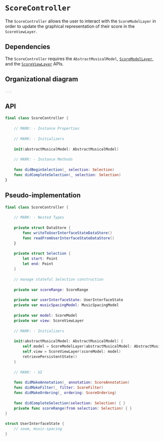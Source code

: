 # `ScoreController`

The `ScoreController` allows the user to interact with the `ScoreModelLayer` in order to update the graphical representation of their score in the `ScoreViewLayer`.

## Dependencies

The `ScoreController` requires the `AbstractMusicalModel`, [`ScoreModelLayer`](ScoreModelLayer.md), and the [`ScoreViewLayer`](ScoreViewLayer.md) APIs.

## Organizational diagram

<img src="img/ScoreController.png" alt="ScoreController" style="width: 20px;"/>

## API

```Swift
final class ScoreController {

	// MARK: - Instance Properties

	// MARK: - Initializers

	init(abstractMusicalModel: AbstractMusicalModel)

	// MARK: - Instance Methods

	func didBeginSelection(_ selection: Selection)
	func didCompleteSelection(_ selection: Selection)
}
```

## Pseudo-implementation

```Swift
final class ScoreController {
	
	// MARK: - Nested Types

	private struct DataStore {
		func writeToUserInterfaceStateDataStore()
		func readFromUserInterfaceStateDataStore()
	}

	private struct Selection {
		let start: Point
		let end: Point
	}

	// manage stateful Selection construction

	private var scoreRange: ScoreRange

	private var userInterfaceState: UserInterfaceState
	private var musicSpacingModel: MusicSpacingModel

	private var model: ScoreModel
	private var view: ScoreViewLayer

	// MARK: - Initializers

	init(abstractMusicalModel: AbstractMusicalModel) { 
		self.model = ScoreModelLayer(abstractMusicalModel: AbstractMusicalModel)
		self.view = ScoreViewLayer(scoreModel: model)
		retrievePersistentState()
	}

	// MARK: - UI

	func didMakeAnnotation(_ annotation: ScoreAnnotation)
	func didMakeFilter(_ filter: ScoreFilter)
	func didMakeOrdering(_ ordering: ScoreOrdering)

	func didCompleteSelection(selection: Selection) { }
	private func scoreRange(from selection: Selection) { }
} 

struct UserInterfaceState {
	// zoom, music-spacing
}
```


